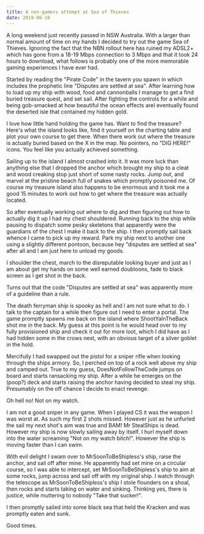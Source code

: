 ```yaml
---
title: A non-gamers attempt at Sea of Thieves
date: 2019-06-10
---
```


A long weekend just recently passed in NSW Australia. With a larger than normal amount of time on my hands I decided to try out the game Sea of Thieves. Ignoring the fact that the NBN rollout here has ruined my ADSL2+ which has gone from a 18-19 Mbps connection to 3 Mbps and that it took 24 hours to download, what follows is probably one of the more memorable gaming experiences I have ever had.

Started by reading the "Pirate Code" in the tavern you spawn in which includes the prophetic line "Disputes are settled at sea". After learning how to load up my ship with wood, food and cannonballs I manage to get a find buried treasure quest, and set sail. After fighting the controls for a while and being gob-smacked at how beautiful the ocean effects areI eventually found the deserted isle that contained my hidden gold. 

I love how little hand holding the game has. Want to find the treasure? Here's what the island looks like, find it yourself on the charting table and plot your own course to get there. When there work out where the treasure is actually buried based on the X in the map. No pointers, no "DIG HERE!" icons. You feel like you actually achieved something.

Sailing up to the island I almost crashed into it. It was more luck than anything else that I dropped the anchor which brought my ship to a cleat and wood creaking stop just short of some nasty rocks. Jump out, and marvel at the pristine beach full of snakes which promptly poisoned me. Of course my treasure island also happens to be enormous and it took me a good 15 minutes to work out how to get where the treasure was actually located.

So after eventually working out where to dig and then figuring out how to actually dig it up I had my chest shouldered. Running back to the ship while pausing to dispatch some pesky skeletons that apparently were the guardians of the chest I make it back to the ship. I then promptly sail back whence I came to pick up my reward. Park my ship next to another one using a slightly different pontoon, because hey "disputes are settled at sea" after all and I am just here to unload my goods.

I shoulder the chest, march to the disreputable looking buyer and just as I am about get my hands on some well earned doubloons, fade to black screen as I get shot in the back.

Turns out that the code "Disputes are settled at sea" was apparently more of a guideline than a rule.

The death ferryman ship is spooky as hell and I am not sure what to do. I talk to the captain for a while then figure out I need to enter a portal. The game promptly spawns me back on the island where ShootYaInTheBack shot me in the back. My guess at this point is he would head over to my fully provisioned ship and check it out for more loot, which I did have as I had hidden some in the crows nest, with an obvious target of a silver goblet in the hold.

Mercifully I had swapped out the pistol for a sniper rifle when looking through the ships armory. So, I perched on top of a rock well above my ship and camped out. True to my guess, DoesNotFollowTheCode jumps on board and starts ransacking my ship. After a while he emerges on the (poop?) deck and starts raising the anchor having decided to steal my ship. Presumably on the off chance I decide to enact revenge. 

Oh hell no! Not on my watch.

I am not a good sniper in any game. When I played CS it was the weapon I was worst at. As such my first 2 shots missed. However just as he unfurled the sail my next shot's aim was true and BAM! Mr StealShips is dead. However my ship is now slowly sailing away by itself. I hurl myself down into the water screaming "Not on my watch bitch!". However the ship is moving faster than I can swim.

With evil delight I swam over to MrSoonToBeShipless's ship, raise the anchor, and sail off after mine. He apparently had set mine on a circular course, so I was able to intercept, set MrSoonToBeShipless's ship to aim at some rocks, jump across and sail off with my original ship. I watch through the telescope as MrSoonToBeShipless's ship I stole flounders on a shoal, then rocks and starts taking on water and sinking. Thinking yes, there is justice, while muttering to nobody "Take that sucker!".

I then promptly sailed into some black sea that held the Kracken and was promptly eaten and sunk.

Good times.